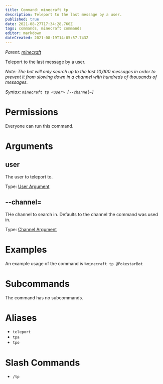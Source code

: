 ```yaml
---
title: Command: minecraft tp
description: Teleport to the last message by a user.
published: true
date: 2021-08-27T17:34:28.760Z
tags: commands, minecraft commands
editor: markdown
dateCreated: 2021-08-19T14:05:57.743Z
---
```


*Parent: [minecraft](/commands/minecraft)*

Teleport to the last message by a user.

*Note: The bot will only search up to the last 10,000 messages in order to prevent it from slowing down in a channel with hundreds of thousands of messages.*

*Syntax: `minecraft tp <user> [--channel=]`*

# Permissions

Everyone can run this command.

# Arguments

## user

The user to teleport to.

Type: [User Argument](/glossary/argument#user-arguments)

## \--channel=

THe channel to search in. Defaults to the channel the command was used in.

Type: [Channel Argument](/glossary/argument#channel-arguments)

# Examples

An example usage of the command is `%minecraft tp @PokestarBot`

# Subcommands

The command has no subcommands.

# Aliases

-   `teleport`
-   `tpa`
-   `tpo`

# Slash Commands

-   `/tp`